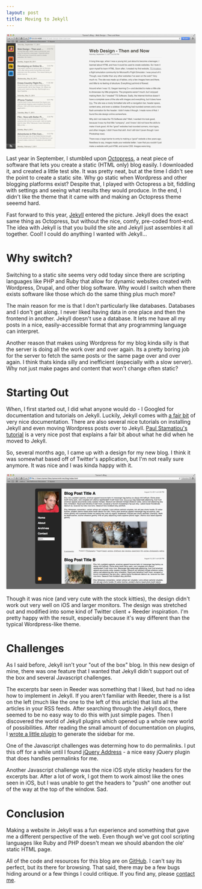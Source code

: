 ```yaml
--- 
layout: post
title: Moving to Jekyll
---
```


<a href="files/2012/03/new_site_1440.png"><img src="files/2012/03/new_site_550.png" title="New Site Design"></a>

Last year in September, I stumbled upon [Octopress](http://octopress.org/), a neat piece of software that lets you create a static (HTML only) blog easily. I downloaded it, and created a little test site. It was pretty neat, but at the time I didn't see the point to create a static site. Why go static when Wordpress and other blogging platforms exist? Despite that, I played with Octopress a bit, fiddling with settings and seeing what results they would produce. In the end, I didn't like the theme that it came with and making an Octopress theme seeemd hard.

Fast forward to this year, [Jekyll](http://jekyllrb.com/) entered the picture. Jekyll does the exact same thing as Octopress, but without the nice, comfy, pre-coded front-end. The idea with Jekyll is that you build the site and Jekyll just assembles it all together. Cool! I could do anything I wanted with Jekyll&hellip;

# Why switch? #
Switching to a static site seems very odd today since there are scripting languages like PHP and Ruby that allow for dynamic websites created with Wordpress, Drupal, and other blog software. Why would I switch when there exists software like those which do the same thing plus much more?

The main reason for me is that I don't particularly like databases. Databases and I don't get along. I never liked having data in one place and then the frontend in another. Jekyll doesn't use a database. It lets me have all my posts in a nice, easily-accessible format that any programming language can interpret.

Another reason that makes using Wordpress for my blog kinda silly is that the server is doing all the work over and over again. Its a pretty boring job for the server to fetch the same posts or the same page over and over again. I think thats kinda silly and inefficient (especially with a slow server). Why not just make pages and content that won't change often static?

# Starting Out #
When, I first started out, I did what anyone would do - I Googled for documentation and tutorials on Jekyll. Luckily, Jekyll comes with [a fair bit](https://github.com/mojombo/jekyll/wiki) of very nice documentation. There are also several nice tutorials on installing Jekyll and even moving Wordpress posts over to Jekyll. [Paul Stamatiou's tutorial](http://paulstamatiou.com/how-to-wordpress-to-jekyll) is a very nice post that explains a fair bit about what he did when he moved to Jekyll.

So, several months ago, I came up with a design for my new blog. I think it was somewhat based off of Twitter's application, but I'm not really sure anymore. It was nice and I was kinda happy with it.

<a href="files/2012/03/old_site_1440.png"><img src="files/2012/03/old_site_550.png" title="Old Site Design"></a>

Though it was nice (and very cute with the stock kitties), the design didn't work out very well on iOS and larger monitors. The design was stretched out and modified into some kind of Twitter client + Reeder inspiration. I'm pretty happy with the result, especially because it's way different than the typical Wordpress-like theme.

# Challenges #
As I said before, Jekyll isn't your "out of the box" blog. In this new design of mine, there was one feature that I wanted that Jekyll didn't support out of the box and several Javascript challenges.

The excerpts bar seen in Reeder was something that I liked, but had no idea how to implement in Jekyll. If you aren't familiar with Reeder, there is a list on the left (much like the one to the left of this article) that lists all the articles in your RSS feeds. After searching through the Jekyll docs, there seemed to be no easy way to do this with just simple pages. Then I discovered the world of Jekyll plugins which opened up a whole new world of possibilities. After reading the small amount of documentation on plugins, I [wrote a little plugin](https://github.com/Tanner/Blog/blob/master/_plugins/RenderExcerpts.rb) to generate the sidebar for me.

One of the Javascript challenges was determing how to do permalinks. I put this off for a while until I found [jQuery Address](http://www.asual.com/jquery/address/) - a nice easy jQuery plugin that does handles permalinks for me.

Another Javascript challenge was the nice iOS style sticky headers for the excerpts bar. After a lot of work, I got them to work almost like the ones seen in iOS, but I was unable to get the headers to "push" one another out of the way at the top of the window. Sad.

# Conclusion #
Making a website in Jekyll was a fun experience and something that gave me a different perspective of the web. Even though we've got cool scripting languages like Ruby and PHP doesn't mean we should abandon the ole' static HTML page.

All of the code and resources for this blog are on [GitHub](https://github.com/Tanner/Blog). I can't say its perfect, but its there for browsing. That said, there may be a few bugs hiding around or a few things I could critique. If you find any, please [contact me](http://0.0.0.0:4000/blog/#!/page/contact).